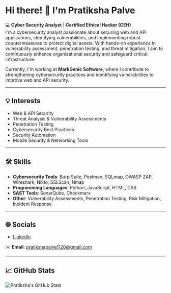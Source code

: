 # Hi there! 👋 I'm Pratiksha Palve

💻 **Cyber Security Analyst** | **Certified Ethical Hacker (CEH)**  
I'm a cybersecurity analyst passionate about securing web and API applications, identifying vulnerabilities, and implementing robust countermeasures to protect digital assets. With hands-on experience in vulnerability assessment, penetration testing, and threat mitigation, I aim to continuously enhance organizational security and safeguard critical infrastructure.

Currently, I'm working at **MarkGenic Software**, where I contribute to strengthening cybersecurity practices and identifying vulnerabilities to improve web and API security.

---

## 💡 Interests  
- Web & API Security  
- Threat Analysis & Vulnerability Assessments  
- Penetration Testing  
- Cybersecurity Best Practices  
- Security Automation  
- Mobile Security & Networking Tools

---

## 🛠️ Skills
- **Cybersecurity Tools**: Burp Suite, Postman, SQLmap, OWASP ZAP, Wireshark, Nikto, SSLScan, Nmap  
- **Programming Languages**: Python, JavaScript, HTML, CSS  
- **SAST Tools**: SonarQube, Checkmarx  
- **Other**: Vulnerability Assessments, Penetration Testing, Risk Mitigation, Incident Response

---

## 🌐 Socials  
- [LinkedIn](https://www.linkedin.com/in/pratiksha-palve-793591220 )  

✉️ **Email**: pratikshapalve1120@gmail.com

---

## 📈 GitHub Stats  
![Pratiksha's GitHub Stats](https://github-readme-stats.vercel.app/api?username=pratikshapalve&show_icons=true&count_private=true&hide=prs&theme=radical)
